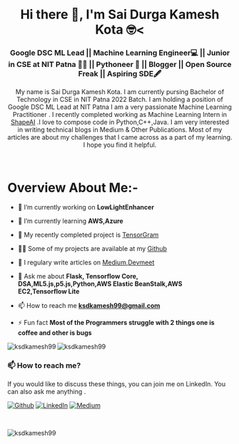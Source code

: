 <h1 align="center">Hi there 👋, I'm Sai Durga Kamesh Kota 🤓<</h1>
<h3 align="center">Google DSC ML Lead || Machine Learning Engineer💻 || Junior in CSE at NIT Patna 👨‍🎓  || Pythoneer 🐍 || Blogger || Open Source Freak || Aspiring SDE🖋</h3>


<p align="center">My name is Sai Durga Kamesh Kota. I am currently pursing Bachelor of Technology in CSE in NIT Patna 2022 Batch. I am holding a position of Google DSC ML Lead at NIT Patna I am a very passionate Machine Learning Practitioner . I recently completed working as Machine Learning Intern in <a href="https://github.com/ShapeAI">ShapeAI</a> .I love to compose code in Python,C++,Java. I am very interested in writing technical blogs in Medium & Other Publications. Most of my articles are about my challenges that I came across as a part of my learning. I hope you find it helpful. </p>


<br>

# Overview About Me:-

- 🔭 I’m currently working on <strong>LowLightEnhancer</strong>

- 🌱 I’m currently learning **AWS,Azure**

- 🤔 My recently completed project is [TensorGram](https://github.com/ksdkamesh99/TensorGram)

- 👨‍💻 Some of my projects are available at my [Github](https://github.com/ksdkamesh99?tab=repositories)

- 📝 I regulary write articles on [Medium](https://medium.com/@saidurgakameshkota),[Devmeet](https://devmeet.in/author/ksdkamesh99/)

- 💬 Ask me about **Flask, Tensorflow Core, DSA,ML5.js,p5.js,Python,AWS Elastic BeanStalk,AWS EC2,Tensorflow Lite**

- 📫 How to reach me **ksdkamesh99@gmail.com**

- ⚡ Fun fact **Most of the Programmers struggle with 2 things one is coffee and other is bugs**



<img align="left" src="https://github-readme-stats.vercel.app/api/top-langs/?username=ksdkamesh99&layout=compact&hide=html&theme=radical" alt="ksdkamesh99" />

<img align="center" src="https://github-readme-stats.vercel.app/api?username=ksdkamesh99&show_icons=true&theme=radical&count_private=true" alt="ksdkamesh99" />




### 📫 How to reach me?
If you would like to discuss these things, you can join me on LinkedIn. You can also ask me anything .

<p><a href="https://github.com/ksdkamesh99" target="_blank"><img alt="Github" src="https://img.shields.io/badge/GitHub-%2312100E.svg?&style=for-the-badge&logo=Github&logoColor=white" /></a> <a href="https://www.linkedin.com/in/saidurgakameshkota/" target="_blank"><img alt="LinkedIn" src="https://img.shields.io/badge/linkedin-%230077B5.svg?&style=for-the-badge&logo=linkedin&logoColor=white" /></a> <a href="https://medium.com/@saidurgakameshkota" target="_blank"><img alt="Medium" src="https://img.shields.io/badge/medium-%2312100E.svg?&style=for-the-badge&logo=medium&logoColor=white" /></a>
</p>


<br>

<p align="left"> <img src="https://komarev.com/ghpvc/?username=ksdkamesh99" alt="ksdkamesh99" /> </p>
